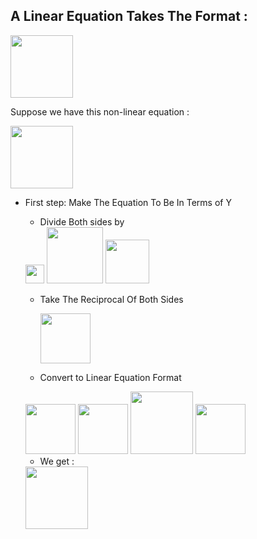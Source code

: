 ## A Linear Equation Takes The Format :
<img src="https://tex.z-dn.net/?f=y%20%3D%20mx%20%2B%20b" width="100">
 
Suppose we have this non-linear equation :

<img src="https://tex.z-dn.net/?f=%7Bx%7D%5E%7B2%7D%20%3D%20%5Csqrt%7B3%7D%20y" width="100">

- First step: Make The Equation To Be In Terms of Y
  - Divide Both sides by
  
   <img src="https://tex.z-dn.net/?f=%5Csqrt%7B3%7D" width="30">
  
   <img src="https://tex.z-dn.net/?f=%5Cfrac%7B%20%7Bx%7D%5E%7B2%7D%20%7D%7B%20%5Csqrt%7B3%7D%20%7D%20%3D%20%5Cfrac%7B%20%5Csqrt%7B3%7D%20y%7D%7B%20%5Csqrt%7B3%7D%20%7D" width="90">
  
   <img src="https://tex.z-dn.net/?f=%5Cfrac%7B%20%7Bx%7D%5E%7B2%7D%20%7D%7B%20%5Csqrt%7B3%7D%20%7D%20%3D%20y" width="70">
  
  - Take The Reciprocal Of Both Sides
  
    <img src="https://tex.z-dn.net/?f=%5Cfrac%7B%20%5Csqrt%7B3%7D%20%7D%7B%20%7Bx%7D%5E%7B2%7D%20%7D%20%3D%20%5Cfrac%7B1%7D%7By%7D" width="80">
    
  - Convert to Linear Equation Format 
  
   <img src="https://tex.z-dn.net/?f=%5Cfrac%7B1%7D%7By%7D%20%3D%20y" width="80">
  
   <img src="https://tex.z-dn.net/?f=b%20%3D%200" width="80">
  
   <img src="https://tex.z-dn.net/?f=m(slope)%20%3D%20%5Cfrac%7B%20%5Csqrt%7B3%7D%20%7D%7Bx%7D" width="100">
  
   <img src="https://tex.z-dn.net/?f=x%20%3D%20%5Cfrac%7B1%7D%7Bx%7D" width="80">
  
  - We get :
  
   <img src="https://tex.z-dn.net/?f=%5Cfrac%7B1%7D%7By%7D%20%3D%20%5Cfrac%7B%20%5Csqrt%7B3%7D%20%7D%7Bx%7D%20(%5Cfrac%7B1%7D%7Bx%7D%20)%20%2B%200" width="100">
    